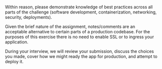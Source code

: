 Within reason, please demonstrate knowledge of best practices across all parts of the challenge (software development, containerization, networking, security, deployments). 

Given the brief nature of the assignment, notes/comments are an acceptable alternative to certain parts of a production codebase. For the purposes of this exercise there is no need to enable SSL or to ingress your application. 

During your interview, we will review your submission, discuss the choices you made, cover how we might ready the app for production, and attempt to deploy it.